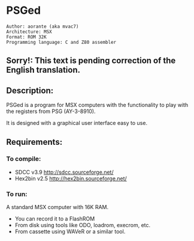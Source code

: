 # PSGed

```
Author: aorante (aka mvac7)
Architecture: MSX
Format: ROM 32K
Programming language: C and Z80 assembler
```



## Sorry!: This text is pending correction of the English translation.


## Description:

PSGed is a program for MSX computers with the functionality to play with the registers from PSG (AY-3-8910).

It is designed with a graphical user interface easy to use.



## Requirements: 

### To compile:

* SDCC v3.9 http://sdcc.sourceforge.net/ 
* Hex2bin v2.5 http://hex2bin.sourceforge.net/



### To run:

A standard MSX computer with 16K RAM.

* You can record it to a FlashROM 
* From disk using tools like ODO, loadrom, execrom, etc. 
* From cassette using WAVeR or a similar tool.






